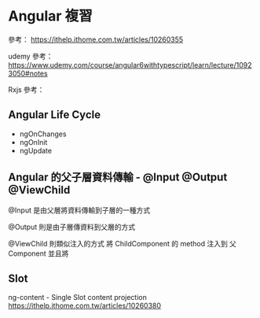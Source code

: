 # Angular 複習
參考： https://ithelp.ithome.com.tw/articles/10260355

udemy 參考： https://www.udemy.com/course/angular6withtypescript/learn/lecture/10923050#notes

Rxjs 參考： 

## Angular Life Cycle

- ngOnChanges
- ngOnInit
- ngUpdate

## Angular 的父子層資料傳輸 - @Input @Output @ViewChild
@Input 是由父層將資料傳輸到子層的一種方式

@Output 則是由子層傳資料到父層的方式

@ViewChild 則類似注入的方式 將 ChildComponent 的 method 注入到 父 Component 並且將

## Slot
ng-content - Single Slot content projection
https://ithelp.ithome.com.tw/articles/10260380
